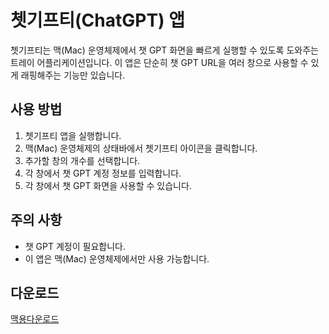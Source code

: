 # 쳇기프티(ChatGPT) 앱

쳇기프티는 맥(Mac) 운영체제에서 챗 GPT 화면을 빠르게 실행할 수 있도록 도와주는 트레이 어플리케이션입니다. 이 앱은 단순히 챗 GPT URL을 여러 창으로 사용할 수 있게 래핑해주는 기능만 있습니다.

## 사용 방법

1. 쳇기프티 앱을 실행합니다.
2. 맥(Mac) 운영체제의 상태바에서 쳇기프티 아이콘을 클릭합니다.
3. 추가할 창의 개수를 선택합니다.
4. 각 창에서 챗 GPT 계정 정보를 입력합니다.
5. 각 창에서 챗 GPT 화면을 사용할 수 있습니다.

## 주의 사항

- 챗 GPT 계정이 필요합니다.
- 이 앱은 맥(Mac) 운영체제에서만 사용 가능합니다.

## 다운로드

[맥용다운로드](https://drive.google.com/drive/folders/1oeuq-SnYFnsZ2XJI7oiXui7gQG8Xg_PS?usp=sharing)
